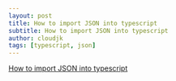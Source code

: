 ```yaml
---
layout: post
title: How to import JSON into typescript
subtitle: How to import JSON into typescript
author: cloudjk
tags: [typescript, json]
---
```


[How to import JSON into typescript](https://hackernoon.com/import-json-into-typescript-8d465beded79)
